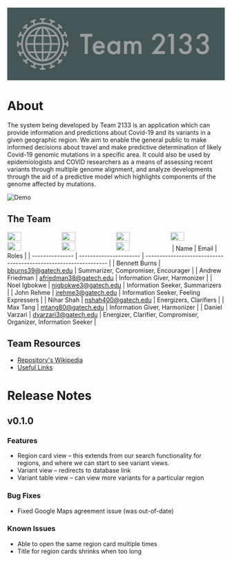 ![Banner](assets/images/banner.png)
# About
The system being developed by Team 2133 is an application which can provide information and predictions about Covid-19 and its variants in a given geographic region. We aim to enable the general public to make informed decisions about travel and make predictive determination of likely Covid-19 genomic mutations in a specific area. It could also be used by epidemiologists and COVID researchers as a means of assessing recent variants through multiple genome alignment, and analyze developments through the aid of a predictive model which highlights components of the genome affected by mutations.

![Demo](https://user-images.githubusercontent.com/17306743/164560019-7f1530b5-11f1-4bf6-9085-9ad08a1da9df.png)
## The Team
<a href="https://github.com/benburns20"><img src="https://avatars.githubusercontent.com/u/46821194?v=4" width=25% height=25%></a><a href="https://github.com/Fried-man"><img src="https://avatars.githubusercontent.com/u/17306743?v=4" width=25% height=25%></a><a href="https://github.com/Noel-Igbokwe"><img src="https://avatars.githubusercontent.com/u/90152530?v=4" width=25% height=25%></a><a href="https://github.com/JohnRehme"><img src="https://avatars.githubusercontent.com/u/98774873?v=4" width=25% height=25%></a><a href="https://github.com/NiharDS"><img src="https://avatars.githubusercontent.com/u/57595140?v=4" width=25% height=25%></a><a href="https://github.com/Tangerine2001"><img src="https://avatars.githubusercontent.com/u/29467345?v=4" width=25% height=25%></a><a href="https://github.com/WholeOfBagel"><img src="https://avatars.githubusercontent.com/u/98774846?v=4" width=25% height=25%></a>
| Name            | Email                  | Roles                                                            |
| --------------- | ---------------------- | ---------------------------------------------------------------- |
| Bennett Burns   | bburns39@gatech.edu    | Summarizer, Compromiser, Encourager                              |
| Andrew Friedman | afriedman38@gatech.edu | Information Giver, Harmonizer                                    |
| Noel Igbokwe    | nigbokwe3@gatech.edu   | Information Seeker, Summarizers                                  |
| John Rehme      | jrehme3@gatech.edu     | Information Seeker, Feeling Expressers                           |
| Nihar Shah      | nshah400@gatech.edu    | Energizers, Clarifiers                                           |
| Max Tang        | mtang80@gatech.edu     | Information Giver, Harmonizer                                    |
| Daniel Varzari  | dvarzari3@gatech.edu   | Energizer, Clarifier, Compromiser, Organizer, Information Seeker |
## Team Resources
- [Repository's Wikipedia](https://github.com/Fried-man/genome_2133/wiki)
- [Useful Links](https://github.com/Fried-man/genome_2133/wiki/Resources)
# Release Notes
## v0.1.0
### Features 
* Region card view – this extends from our search functionality for regions, and where we can start to see variant views. 
* Variant view – redirects to database link 
* Variant table view – can view more variants for a particular region 
### Bug Fixes 
* Fixed Google Maps agreement issue (was out-of-date) 
### Known Issues 
* Able to open the same region card multiple times 
* Title for region cards shrinks when too long 
